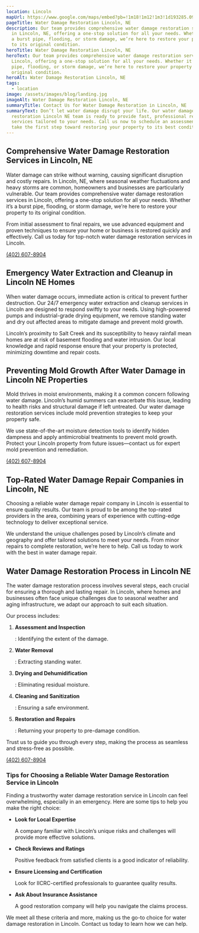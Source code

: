 ```yaml
---
location: Lincoln
mapUrl: https://www.google.com/maps/embed?pb=!1m18!1m12!1m3!1d193285.09339402066!2d-96.85096172378987!3d40.80424491381604!2m3!1f0!2f0!3f0!3m2!1i1024!2i768!4f13.1!3m3!1m2!1s0x8796be59ca561265%3A0x633a859b1fd5deb9!2sLincoln%2C%20NE%2C%20USA!5e0!3m2!1sen!2sca!4v1731986548027!5m2!1sen!2sca
pageTitle: Water Damage Restoration Lincoln, NE
description: Our team provides comprehensive water damage restoration services
  in Lincoln, NE, offering a one-stop solution for all your needs. Whether it’s
  a burst pipe, flooding, or storm damage, we’re here to restore your property
  to its original condition.
heroTitle: Water Damage Restoration Lincoln, NE
heroText: Our team provides comprehensive water damage restoration services in
  Lincoln, offering a one-stop solution for all your needs. Whether it’s a burst
  pipe, flooding, or storm damage, we’re here to restore your property to its
  original condition.
heroAlt: Water Damage Restoration Lincoln, NE
tags:
  - location
image: /assets/images/blog/landing.jpg
imageAlt: Water Damage Restoration Lincoln, NE
summaryTitle: Contact Us for Water Damage Restoration in Lincoln, NE
summaryText: Don’t let water damage disrupt your life. Our water damage
  restoration Lincoln NE team is ready to provide fast, professional restoration
  services tailored to your needs. Call us now to schedule an assessment and
  take the first step toward restoring your property to its best condition.
---
```

## **Comprehensive Water Damage Restoration Services in Lincoln, NE**

Water damage can strike without warning, causing significant disruption and costly repairs. In Lincoln, NE, where seasonal weather fluctuations and heavy storms are common, homeowners and businesses are particularly vulnerable. Our team provides comprehensive water damage restoration services in Lincoln, offering a one-stop solution for all your needs. Whether it’s a burst pipe, flooding, or storm damage, we’re here to restore your property to its original condition.

From initial assessment to final repairs, we use advanced equipment and proven techniques to ensure your home or business is restored quickly and effectively. Call us today for top-notch water damage restoration services in Lincoln.

[(402) 607-8904](tel:4026078904)

## **Emergency Water Extraction and Cleanup in Lincoln NE Homes**

When water damage occurs, immediate action is critical to prevent further destruction. Our 24/7 emergency water extraction and cleanup services in Lincoln are designed to respond swiftly to your needs. Using high-powered pumps and industrial-grade drying equipment, we remove standing water and dry out affected areas to mitigate damage and prevent mold growth.

Lincoln’s proximity to Salt Creek and its susceptibility to heavy rainfall mean homes are at risk of basement flooding and water intrusion. Our local knowledge and rapid response ensure that your property is protected, minimizing downtime and repair costs.

## **Preventing Mold Growth After Water Damage in Lincoln NE Properties**

Mold thrives in moist environments, making it a common concern following water damage. Lincoln’s humid summers can exacerbate this issue, leading to health risks and structural damage if left untreated. Our water damage restoration services include mold prevention strategies to keep your property safe.

We use state-of-the-art moisture detection tools to identify hidden dampness and apply antimicrobial treatments to prevent mold growth. Protect your Lincoln property from future issues—contact us for expert mold prevention and remediation.

[(402) 607-8904](tel:4026078904)

## **Top-Rated Water Damage Repair Companies in Lincoln, NE**

Choosing a reliable water damage repair company in Lincoln is essential to ensure quality results. Our team is proud to be among the top-rated providers in the area, combining years of experience with cutting-edge technology to deliver exceptional service.

We understand the unique challenges posed by Lincoln’s climate and geography and offer tailored solutions to meet your needs. From minor repairs to complete restoration, we’re here to help. Call us today to work with the best in water damage repair.

## **Water Damage Restoration Process in Lincoln NE**

The water damage restoration process involves several steps, each crucial for ensuring a thorough and lasting repair. In Lincoln, where homes and businesses often face unique challenges due to seasonal weather and aging infrastructure, we adapt our approach to suit each situation.

Our process includes:

1. **Assessment and Inspection**

   : Identifying the extent of the damage.
2. **Water Removal**

   : Extracting standing water.
3. **Drying and Dehumidification**

   : Eliminating residual moisture.
4. **Cleaning and Sanitization**

   : Ensuring a safe environment.
5. **Restoration and Repairs**

   : Returning your property to pre-damage condition.

Trust us to guide you through every step, making the process as seamless and stress-free as possible.

[(402) 607-8904](tel:4026078904)

### **Tips for Choosing a Reliable Water Damage Restoration Service in Lincoln**

Finding a trustworthy water damage restoration service in Lincoln can feel overwhelming, especially in an emergency. Here are some tips to help you make the right choice:

* **Look for Local Expertise**

  A company familiar with Lincoln’s unique risks and challenges will provide more effective solutions.
* **Check Reviews and Ratings**

  Positive feedback from satisfied clients is a good indicator of reliability.
* **Ensure Licensing and Certification**

  Look for IICRC-certified professionals to guarantee quality results.
* **Ask About Insurance Assistance**

  A good restoration company will help you navigate the claims process.

We meet all these criteria and more, making us the go-to choice for water damage restoration in Lincoln. Contact us today to learn how we can help.
